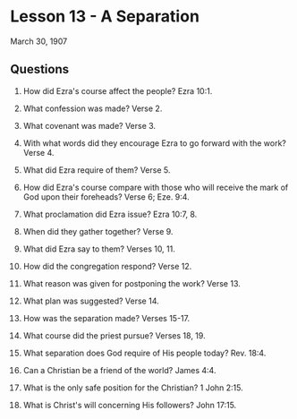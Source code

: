 # Lesson 13 - A Separation

March 30, 1907

## Questions

1. How did Ezra's course affect the people? Ezra 10:1.

2. What confession was made? Verse 2.

3. What covenant was made? Verse 3.

4. With what words did they encourage Ezra to go forward with the work? Verse 4.

5. What did Ezra require of them? Verse 5.

6. How did Ezra's course compare with those who will receive the mark of God upon their foreheads? Verse 6; Eze. 9:4.

7. What proclamation did Ezra issue? Ezra 10:7, 8.

8. When did they gather together? Verse 9.

9. What did Ezra say to them? Verses 10, 11.

10. How did the congregation respond? Verse 12.

11. What reason was given for postponing the work? Verse 13.

12. What plan was suggested? Verse 14.

13. How was the separation made? Verses 15-17.

14. What course did the priest pursue? Verses 18, 19.

15. What separation does God require of His people today? Rev. 18:4.

16. Can a Christian be a friend of the world? James 4:4.

17. What is the only safe position for the Christian? 1 John 2:15.

18. What is Christ's will concerning His followers? John 17:15.